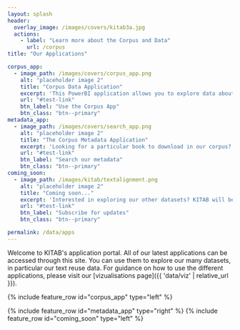 ```yaml
---
layout: splash
header:
  overlay_image: /images/covers/kitab3a.jpg
  actions:
    - label: "Learn more about the Corpus and Data"
      url: /corpus
title: "Our Applications"

corpus_app:
  - image_path: /images/covers/corpus_app.png
    alt: "placeholder image 2"
    title: "Corpus Data Application"
    excerpt: 'This PowerBI application allows you to explore data about the Corpus. How many OpenITI books are over 1 million words long? Which authors are the most prolific? How important are short works?<br><br> Explore these questions and more using the app!'
    url: "#test-link"
    btn_label: "Use the Corpus App"
    btn_class: "btn--primary"
metadata_app:
  - image_path: /images/covers/search_app.png
    alt: "placeholder image 2"
    title: "The Corpus Metadata Application"
    excerpt: 'Looking for a particular book to download in our corpus? Wanting to explore books by specific authors or in specific genres?<br><br> Search for books using the Corpus metadata search app.'
    url: "#test-link"
    btn_label: "Search our metadata"
    btn_class: "btn--primary"
coming_soon:
  - image_path: /images/kitab/textalignment.png
    alt: "placeholder image 2"
    title: "Coming soon..."
    excerpt: 'Interested in exploring our other datasets? KITAB will be releasing more data and applications soon.<br><br> Subscribe to be notified when new applications are added to the portal.'
    url: "#test-link"
    btn_label: "Subscribe for updates"
    btn_class: "btn--primary"

permalink: /data/apps
---
```


Welcome to KITAB's application portal. All of our latest applications can be accessed through this site. You can use them to explore our many datasets, in particular our text reuse data. For guidance on how to use the different applications, please visit our [vizualisations page]({{ 'data/viz' | relative_url }}).


 {% include feature_row id="corpus_app" type="left" %}


 {% include feature_row id="metadata_app" type="right" %}
 {% include feature_row id="coming_soon" type="left" %}